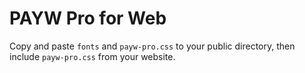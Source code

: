 # PAYW Pro for Web

Copy and paste `fonts` and `payw-pro.css` to your public directory, then include `payw-pro.css` from your website.